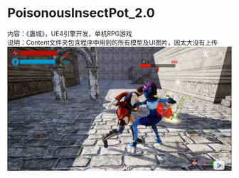 # PoisonousInsectPot_2.0
内容：《蛊城》，UE4引擎开发，单机RPG游戏  
说明：Content文件夹包含程序中用到的所有模型及UI图片，因太大没有上传  
![Image text](https://github.com/LightBoatA/PoisonousInsectPot_2.0/blob/main/ScreenShot01.png)
